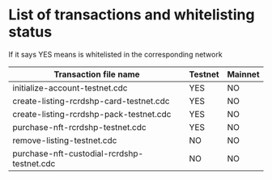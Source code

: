 # List of transactions and whitelisting status

If it says YES means is whitelisted in the corresponding network

| Transaction file name                      | Testnet | Mainnet |
|--------------------------------------------|---------|---------|
| initialize-account-testnet.cdc             | YES     | NO      |
| create-listing-rcrdshp-card-testnet.cdc    | YES     | NO      |
| create-listing-rcrdshp-pack-testnet.cdc    | YES     | NO      |
| purchase-nft-rcrdshp-testnet.cdc           | YES     | NO      |
| remove-listing-testnet.cdc                 | NO      | NO      |
| purchase-nft-custodial-rcrdshp-testnet.cdc | NO      | NO      |
